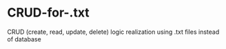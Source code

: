 # CRUD-for-.txt
CRUD (create, read, update, delete) logic realization using .txt files instead of database 
